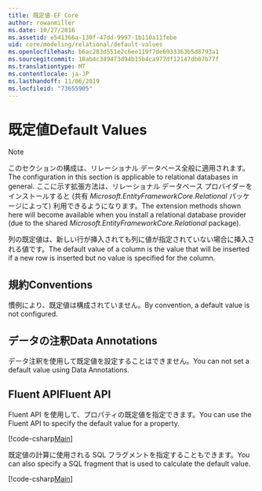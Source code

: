 ```yaml
---
title: 既定値-EF Core
author: rowanmiller
ms.date: 10/27/2016
ms.assetid: e541366a-130f-47dd-9997-1b110a11febe
uid: core/modeling/relational/default-values
ms.openlocfilehash: b6ac283d551e2c6ee119f7de6933363b5d8793a1
ms.sourcegitcommit: 18ab4c349473d94b15b4ca977df12147db07b77f
ms.translationtype: MT
ms.contentlocale: ja-JP
ms.lasthandoff: 11/06/2019
ms.locfileid: "73655905"
---
```

# <a name="default-values"></a><span data-ttu-id="c6a0b-102">既定値</span><span class="sxs-lookup"><span data-stu-id="c6a0b-102">Default Values</span></span>

> [!NOTE]  
> <span data-ttu-id="c6a0b-103">このセクションの構成は、リレーショナル データベース全般に適用されます。</span><span class="sxs-lookup"><span data-stu-id="c6a0b-103">The configuration in this section is applicable to relational databases in general.</span></span> <span data-ttu-id="c6a0b-104">ここに示す拡張方法は、リレーショナル データベース プロバイダーをインストールすると (共有 *Microsoft.EntityFrameworkCore.Relational* パッケージによって) 利用できるようになります。</span><span class="sxs-lookup"><span data-stu-id="c6a0b-104">The extension methods shown here will become available when you install a relational database provider (due to the shared *Microsoft.EntityFrameworkCore.Relational* package).</span></span>

<span data-ttu-id="c6a0b-105">列の既定値は、新しい行が挿入されても列に値が指定されていない場合に挿入される値です。</span><span class="sxs-lookup"><span data-stu-id="c6a0b-105">The default value of a column is the value that will be inserted if a new row is inserted but no value is specified for the column.</span></span>

## <a name="conventions"></a><span data-ttu-id="c6a0b-106">規約</span><span class="sxs-lookup"><span data-stu-id="c6a0b-106">Conventions</span></span>

<span data-ttu-id="c6a0b-107">慣例により、既定値は構成されていません。</span><span class="sxs-lookup"><span data-stu-id="c6a0b-107">By convention, a default value is not configured.</span></span>

## <a name="data-annotations"></a><span data-ttu-id="c6a0b-108">データの注釈</span><span class="sxs-lookup"><span data-stu-id="c6a0b-108">Data Annotations</span></span>

<span data-ttu-id="c6a0b-109">データ注釈を使用して既定値を設定することはできません。</span><span class="sxs-lookup"><span data-stu-id="c6a0b-109">You can not set a default value using Data Annotations.</span></span>

## <a name="fluent-api"></a><span data-ttu-id="c6a0b-110">Fluent API</span><span class="sxs-lookup"><span data-stu-id="c6a0b-110">Fluent API</span></span>

<span data-ttu-id="c6a0b-111">Fluent API を使用して、プロパティの既定値を指定できます。</span><span class="sxs-lookup"><span data-stu-id="c6a0b-111">You can use the Fluent API to specify the default value for a property.</span></span>

[!code-csharp[Main](../../../../samples/core/Modeling/FluentAPI/Relational/DefaultValue.cs?name=DefaultValue&highlight=9)]

<span data-ttu-id="c6a0b-112">既定値の計算に使用される SQL フラグメントを指定することもできます。</span><span class="sxs-lookup"><span data-stu-id="c6a0b-112">You can also specify a SQL fragment that is used to calculate the default value.</span></span>

[!code-csharp[Main](../../../../samples/core/Modeling/FluentAPI/Relational/DefaultValueSql.cs?name=DefaultValueSql&highlight=9)]
